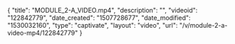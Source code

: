 {
    "title": "MODULE_2-A_VIDEO.mp4",
    "description": "",
    "videoid": "122842779",
    "date_created": "1507728677",
    "date_modified": "1530032160",
    "type": "captivate",
    "layout": "video",
    "url": "\/v\/module-2-a-video-mp4\/122842779"
}
